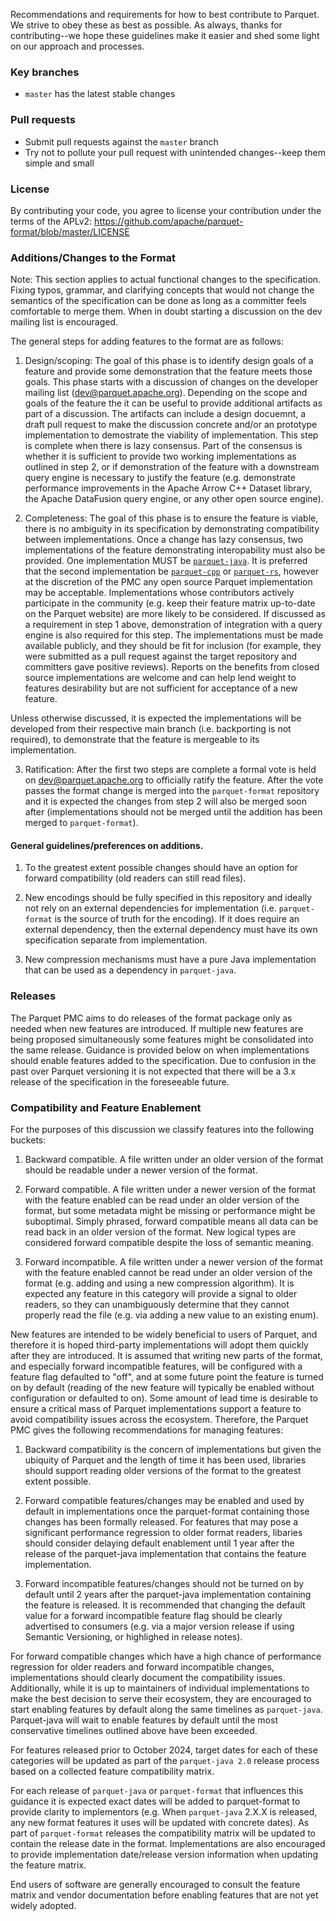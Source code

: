 <!--
  - Licensed to the Apache Software Foundation (ASF) under one
  - or more contributor license agreements.  See the NOTICE file
  - distributed with this work for additional information
  - regarding copyright ownership.  The ASF licenses this file
  - to you under the Apache License, Version 2.0 (the
  - "License"); you may not use this file except in compliance
  - with the License.  You may obtain a copy of the License at
  -
  -   http://www.apache.org/licenses/LICENSE-2.0
  -
  - Unless required by applicable law or agreed to in writing,
  - software distributed under the License is distributed on an
  - "AS IS" BASIS, WITHOUT WARRANTIES OR CONDITIONS OF ANY
  - KIND, either express or implied.  See the License for the
  - specific language governing permissions and limitations
  - under the License.
  -->

Recommendations and requirements for how to best contribute to Parquet. We strive to obey these as best as possible. As always, thanks for contributing--we hope these guidelines make it easier and shed some light on our approach and processes.

### Key branches
- `master` has the latest stable changes

### Pull requests
- Submit pull requests against the `master` branch
- Try not to pollute your pull request with unintended changes--keep them simple and small

### License
By contributing your code, you agree to license your contribution under the terms of the APLv2:
https://github.com/apache/parquet-format/blob/master/LICENSE

### Additions/Changes to the Format

Note: This section applies to actual functional changes to the specification.
Fixing typos, grammar, and clarifying concepts that would not change the
semantics of the specification can be done as long as a committer feels comfortable
to merge them. When in doubt starting a discussion on the dev mailing list is
encouraged.

The general steps for adding features to the format are as follows:

1. Design/scoping: The goal of this phase is to identify design goals of a
   feature and provide some demonstration that the feature meets those goals.
   This phase starts with a discussion of changes on the developer mailing list
   (dev@parquet.apache.org). Depending on the scope and goals of the feature the
   it can be useful to provide additional artifacts as part of a discussion. The
   artifacts can include a design docuemnt, a draft pull request to make the
   discussion concrete and/or an prototype implementation to demostrate the
   viability of implementation. This step is complete when there is lazy
   consensus. Part of the consensus is whether it is sufficient to provide two
   working implementations as outlined in step 2, or if demonstration of the
   feature with a downstream query engine is necessary to justify the feature
   (e.g.  demonstrate performance improvements in the Apache Arrow C++ Dataset
   library, the Apache DataFusion query engine, or any other open source
   engine).

2. Completeness: The goal of this phase is to ensure the feature is viable,
   there is no ambiguity in its specification by demonstrating compatibility
   between implementations. Once a change has lazy consensus, two
   implementations of the feature demonstrating interopability must also be
   provided.  One implementation MUST be
   [`parquet-java`](http://github.com/apache/parquet-java).  It is preferred
   that the second implementation be
   [`parquet-cpp`](https://github.com/apache/arrow) or
   [`parquet-rs`](https://github.com/apache/arrow-rs), however at the discretion
   of the PMC any open source Parquet implementation may be acceptable.
   Implementations whose contributors actively participate in the community
   (e.g. keep their feature matrix up-to-date on the Parquet website) are more
   likely to be considered. If discussed as a requirement in step 1 above,
   demonstration of integration with a query engine is also required for this
   step. The implementations must be made available publicly, and they should be
   fit for inclusion (for example, they were submitted as a pull request against
   the target repository and committers gave positive reviews). Reports on the
   benefits from closed source implementations are welcome and can help lend
   weight to features desirability but are not sufficient for acceptance of a
   new feature.

Unless otherwise discussed, it is expected the implementations will be developed
from their respective main branch (i.e. backporting is not required), to
demonstrate that the feature is mergeable to its implementation.

3. Ratification: After the first two steps are complete a formal vote is held on
   dev@parquet.apache.org to officially ratify the feature.  After the vote
   passes the format change is merged into the `parquet-format` repository and
   it is expected the changes from step 2 will also be merged soon after
   (implementations should not be merged until the addition has been merged to
   `parquet-format`).

#### General guidelines/preferences on additions.

1. To the greatest extent possible changes should have an option for forward
   compatibility (old readers can still read files).

2. New encodings should be fully specified in this repository and ideally not
   rely on an external dependencies for implementation (i.e. `parquet-format` is
   the source of truth for the encoding). If it does require an
   external dependency, then the external dependency must have its
   own specification separate from implementation.

3. New compression mechanisms must have a pure Java implementation that can be
   used as a dependency in `parquet-java`.

### Releases

The Parquet PMC aims to do releases of the format package only as needed when
new features are introduced. If multiple new features are being proposed
simultaneously some features might be consolidated into the same release.
Guidance is provided below on when implementations should enable features added
to the specification.  Due to confusion in the past over Parquet versioning it
is not expected that there will be a 3.x release of the specification in the
foreseeable future.

### Compatibility and Feature Enablement

For the purposes of this discussion we classify features into the following buckets:

1. Backward compatible. A file written under an older version of the format
   should be readable under a newer version of the format.

2. Forward compatible. A file written under a newer version of the format with
   the feature enabled can be read under an older version of the format, but
   some metadata might be missing or performance might be suboptimal. Simply
   phrased, forward compatible means all data can be read back in an older
   version of the format. New logical types are considered forward
   compatible despite the loss of semantic meaning.

3. Forward incompatible. A file written under a newer version of the format with
   the feature enabled cannot be read under an older version of the format (e.g.
   adding and using a new compression algorithm). It is expected any feature in
   this category will provide a signal to older readers, so they can
   unambiguously determine that they cannot properly read the file (e.g. via
   adding a new value to an existing enum).

New features are intended to be widely beneficial to users of Parquet, and
therefore it is hoped third-party implementations will adopt them quickly after
they are introduced. It is assumed that writing new parts of the format, and
especially forward incompatible features, will be configured with a feature flag
defaulted to "off", and at some future point the feature is turned on by default
(reading of the new feature will typically be enabled without configuration or
defaulted to on). Some amount of lead time is desirable to ensure a critical
mass of Parquet implementations support a feature to avoid compatibility issues
across the ecosystem.  Therefore, the Parquet PMC gives the following
recommendations for managing features:

1. Backward compatibility is the concern of implementations but given the
   ubiquity of Parquet and the length of time it has been used, libraries should
   support reading older versions of the format to the greatest extent possible.

2. Forward compatible features/changes may be enabled and used by default in
   implementations once the parquet-format containing those changes has been
   formally released.  For features that may pose a significant performance
   regression to older format readers, libaries should consider delaying default
   enablement until 1 year after the release of the parquet-java implementation
   that contains the feature implementation.

3. Forward incompatible features/changes should not be turned on by default
   until 2 years after the parquet-java implementation containing the feature is
   released. It is recommended that changing the default value for a forward
   incompatible feature flag should be clearly advertised to consumers (e.g. via
   a major version release if using Semantic Versioning, or highlighed in
   release notes).

For forward compatible changes which have a high chance of performance
regression for older readers and forward incompatible changes, implementations
should clearly document the compatibility issues. Additionally, while it is up
to maintainers of individual implementations to make the best decision to serve
their ecosystem, they are encouraged to start enabling features by default along
the same timelines as `parquet-java`.  Parquet-java will wait to enable features
by default until the most conservative timelines outlined above have been
exceeded.

For features released prior to October 2024, target dates for each of these
categories will be updated as part of the `parquet-java 2.0` release process
based on a collected feature compatibility matrix.

For each release of `parquet-java` or `parquet-format` that influences this
guidance it is expected exact dates will be added to parquet-format to provide
clarity to implementors (e.g. When `parquet-java` 2.X.X is released, any new
format features it uses will be updated with concrete dates). As part of
`parquet-format` releases the compatibility matrix will be updated to contain
the release date in the format. Implementations are also encouraged to provide
implementation date/release version information when updating the feature
matrix.

End users of software are generally encouraged to consult the feature matrix
and vendor documentation before enabling features that are not yet widely
adopted.
